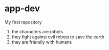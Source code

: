 # app-dev
My first repository
1. the characters are robots
2. they fight against evil robots to save the earth
3. they are friendly with humans
